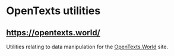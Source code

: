 # OpenTexts utilities

## https://opentexts.world/

Utilities relating to data manipulation for the [OpenTexts.World](https://opentexts.world/) 
site.
